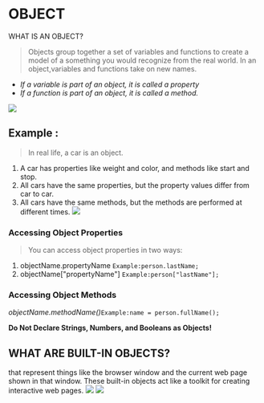 # OBJECT
WHAT IS AN OBJECT? 
> Objects group together a set of variables and functions to create a model of a something you would recognize from the real world. In an object,variables and functions take on new names.

- *If a variable is part of an object, it is called a property*
- *If a function is part of an object, it is called a method.*

![](https://image.slidesharecdn.com/introductiontooojs-140127004826-phpapp01/95/introduction-to-object-oriented-javascript-6-638.jpg?cb=1390783865)

## Example :
> In real life, a car is an object.
1. A car has properties like weight and color, and methods like start and stop.
2. All cars have the same properties, but the property values differ from car to car.
3. All cars have the same methods, but the methods are performed at different times.
![](https://flaviocopes.com/javascript-functions/methods-this.png)


### Accessing Object Properties
> You can access object properties in two ways:
1. objectName.propertyName `Example:person.lastName;`
2. objectName["propertyName"] `Example:person["lastName"];`

### Accessing Object Methods
*objectName.methodName()*`Example:name = person.fullName();`

**Do Not Declare Strings, Numbers, and Booleans as Objects!**

## WHAT ARE BUILT-IN OBJECTS?
 that represent things like the browser window and the current web page shown in that window. These built-in objects act like a toolkit for creating interactive web pages. 
 ![](https://i.imgur.com/J3ETg5D.png)
 ![](https://images.slideplayer.com/24/7316659/slides/slide_27.jpg)
